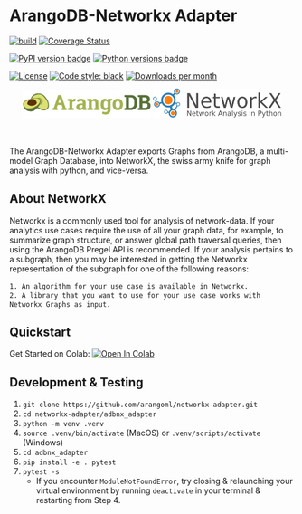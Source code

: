 # ArangoDB-Networkx Adapter
[![build](https://github.com/arangoml/networkx-adapter/actions/workflows/build.yml/badge.svg)](https://github.com/arangoml/networkx-adapter/actions/workflows/build.yml)
[![Coverage Status](https://coveralls.io/repos/github/arangoml/networkx-adapter/badge.svg)](https://coveralls.io/github/arangoml/networkx-adapter)

[![PyPI version badge](https://img.shields.io/pypi/v/adbnx-adapter)](https://pypi.org/project/adbnx-adapter/)
[![Python versions badge](https://img.shields.io/pypi/pyversions/adbnx-adapter)](https://github.com/arangoml/networkx-adapter)

[![License](https://img.shields.io/github/license/arangoml/networkx-adapter)](https://github.com/arangoml/networkx-adapter/blob/master/LICENSE)
[![Code style: black](https://img.shields.io/badge/code%20style-black-000000.svg)](https://github.com/psf/black)
[![Downloads per month](https://img.shields.io/pypi/dm/adbnx-adapter)](https://pypi.org/project/adbnx-adapter/)

<center>
    <span>
        <img src="examples/assets/logos/ArangoDB_logo.png" width=45% >
        <img src="examples/assets/logos/networkx_logo.svg" width=45% >
    </span>
</center>
<br></br>


The ArangoDB-Networkx Adapter exports Graphs from ArangoDB, a multi-model Graph Database, into NetworkX, the swiss army knife for graph analysis with python, and vice-versa.

## About NetworkX

Networkx is a commonly used tool for analysis of network-data. If your analytics use cases require the use of all your graph data, for example, to summarize graph structure, or answer global path traversal queries, then using the ArangoDB Pregel API is recommended. If your analysis pertains to a subgraph, then you may be interested in getting the Networkx representation of the subgraph for one of the following reasons:

    1. An algorithm for your use case is available in Networkx.
    2. A library that you want to use for your use case works with Networkx Graphs as input.

##  Quickstart

Get Started on Colab: <a href="https://colab.research.google.com/github/arangoml/networkx-adapter/blob/master/examples/ArangoDB_NetworkxAdapter.ipynb" target="_parent"><img src="https://colab.research.google.com/assets/colab-badge.svg" alt="Open In Colab"/></a>

##  Development & Testing

1. `git clone https://github.com/arangoml/networkx-adapter.git`
2. `cd networkx-adapter/adbnx_adapter`
3. `python -m venv .venv`
4. `source .venv/bin/activate` (MacOS) or `.venv/scripts/activate` (Windows)
5. `cd adbnx_adapter`
6. `pip install -e . pytest`
7. `pytest -s`
    * If you encounter `ModuleNotFoundError`, try closing & relaunching your virtual environment by running `deactivate` in your terminal & restarting from Step 4.
